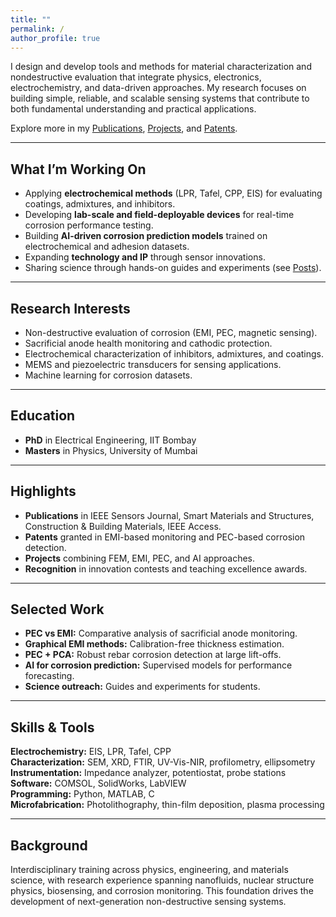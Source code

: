 ```yaml
---
title: ""
permalink: /
author_profile: true
---
```


I design and develop tools and methods for material characterization and nondestructive evaluation that integrate physics, electronics, electrochemistry, and data-driven approaches. My research focuses on building simple, reliable, and scalable sensing systems that contribute to both fundamental understanding and practical applications.

Explore more in my [Publications](/publications/), [Projects](/projects/), and [Patents](/patents/).

---

## What I’m Working On
- Applying **electrochemical methods** (LPR, Tafel, CPP, EIS) for evaluating coatings, admixtures, and inhibitors.  
- Developing **lab-scale and field-deployable devices** for real-time corrosion performance testing.  
- Building **AI-driven corrosion prediction models** trained on electrochemical and adhesion datasets.  
- Expanding **technology and IP** through sensor innovations.  
- Sharing science through hands-on guides and experiments (see [Posts](/posts/)).  

---

## Research Interests
- Non-destructive evaluation of corrosion (EMI, PEC, magnetic sensing).  
- Sacrificial anode health monitoring and cathodic protection.  
- Electrochemical characterization of inhibitors, admixtures, and coatings.  
- MEMS and piezoelectric transducers for sensing applications.  
- Machine learning for corrosion datasets.  

---
## Education

- **PhD** in Electrical Engineering, IIT Bombay
- **Masters** in Physics, University of Mumbai


---

## Highlights
- **Publications** in IEEE Sensors Journal, Smart Materials and Structures, Construction & Building Materials, IEEE Access.  
- **Patents** granted in EMI-based monitoring and PEC-based corrosion detection.  
- **Projects** combining FEM, EMI, PEC, and AI approaches.  
- **Recognition** in innovation contests and teaching excellence awards.  

---

## Selected Work
- **PEC vs EMI:** Comparative analysis of sacrificial anode monitoring.  
- **Graphical EMI methods:** Calibration-free thickness estimation.  
- **PEC + PCA:** Robust rebar corrosion detection at large lift-offs.  
- **AI for corrosion prediction:** Supervised models for performance forecasting.  
- **Science outreach:** Guides and experiments for students.  

---

## Skills & Tools
**Electrochemistry:** EIS, LPR, Tafel, CPP  
**Characterization:** SEM, XRD, FTIR, UV-Vis-NIR, profilometry, ellipsometry  
**Instrumentation:** Impedance analyzer, potentiostat, probe stations  
**Software:** COMSOL, SolidWorks, LabVIEW  
**Programming:** Python, MATLAB, C  
**Microfabrication:** Photolithography, thin-film deposition, plasma processing  

---

## Background
Interdisciplinary training across physics, engineering, and materials science, with research experience spanning nanofluids, nuclear structure physics, biosensing, and corrosion monitoring. This foundation drives the development of next-generation non-destructive sensing systems.  
